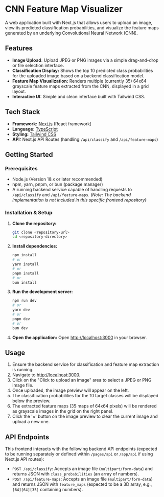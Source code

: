 # CNN Feature Map Visualizer

A web application built with Next.js that allows users to upload an image, view its predicted classification probabilities, and visualize the feature maps generated by an underlying Convolutional Neural Network (CNN).

## Features

- **Image Upload:** Upload JPEG or PNG images via a simple drag-and-drop or file selection interface.
- **Classification Display:** Shows the top 10 predicted class probabilities for the uploaded image based on a backend classification model.
- **Feature Map Visualization:** Renders multiple (currently 35) 64x64 grayscale feature maps extracted from the CNN, displayed in a grid layout.
- **Interactive UI:** Simple and clean interface built with Tailwind CSS.

## Tech Stack

- **Framework:** [Next.js](https://nextjs.org/) (React framework)
- **Language:** [TypeScript](https://www.typescriptlang.org/)
- **Styling:** [Tailwind CSS](https://tailwindcss.com/)
- **API:** Next.js API Routes (handling `/api/classify` and `/api/feature-maps`)

## Getting Started

### Prerequisites

- Node.js (Version 18.x or later recommended)
- npm, yarn, pnpm, or bun (package manager)
- A running backend service capable of handling requests to `/api/classify` and `/api/feature-maps`. _(Note: The backend implementation is not included in this specific frontend repository)_

### Installation & Setup

1.  **Clone the repository:**

    ```bash
    git clone <repository-url>
    cd <repository-directory>
    ```

2.  **Install dependencies:**

    ```bash
    npm install
    # or
    yarn install
    # or
    pnpm install
    # or
    bun install
    ```

3.  **Run the development server:**

    ```bash
    npm run dev
    # or
    yarn dev
    # or
    pnpm dev
    # or
    bun dev
    ```

4.  **Open the application:**
    Open [http://localhost:3000](http://localhost:3000) in your browser.

## Usage

1.  Ensure the backend service for classification and feature map extraction is running.
2.  Navigate to [http://localhost:3000](http://localhost:3000).
3.  Click on the "Click to upload an image" area to select a JPEG or PNG image file.
4.  Once uploaded, the image preview will appear on the left.
5.  The classification probabilities for the 10 target classes will be displayed below the preview.
6.  The extracted feature maps (35 maps of 64x64 pixels) will be rendered as grayscale images in the grid on the right panel.
7.  Click the '×' button on the image preview to clear the current image and upload a new one.

## API Endpoints

This frontend interacts with the following backend API endpoints (expected to be running separately or defined within `/pages/api` or `/app/api` if using Next.js API routes):

- `POST /api/classify`: Accepts an image file (`multipart/form-data`) and returns JSON with `class_probabilities` (an array of numbers).
- `POST /api/feature-maps`: Accepts an image file (`multipart/form-data`) and returns JSON with `feature_maps` (expected to be a 3D array, e.g., `[64][64][35]` containing numbers).

